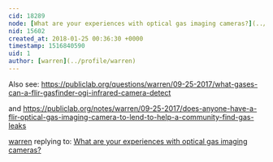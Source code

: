 ```yaml
---
cid: 18289
node: [What are your experiences with optical gas imaging cameras?](../notes/liz/01-24-2018/what-are-your-experiences-with-optical-gas-imaging-cameras)
nid: 15602
created_at: 2018-01-25 00:36:30 +0000
timestamp: 1516840590
uid: 1
author: [warren](../profile/warren)
---
```


Also see: https://publiclab.org/questions/warren/09-25-2017/what-gases-can-a-flir-gasfinder-ogi-infrared-camera-detect

and https://publiclab.org/notes/warren/09-25-2017/does-anyone-have-a-flir-optical-gas-imaging-camera-to-lend-to-help-a-community-find-gas-leaks



[warren](../profile/warren) replying to: [What are your experiences with optical gas imaging cameras?](../notes/liz/01-24-2018/what-are-your-experiences-with-optical-gas-imaging-cameras)

